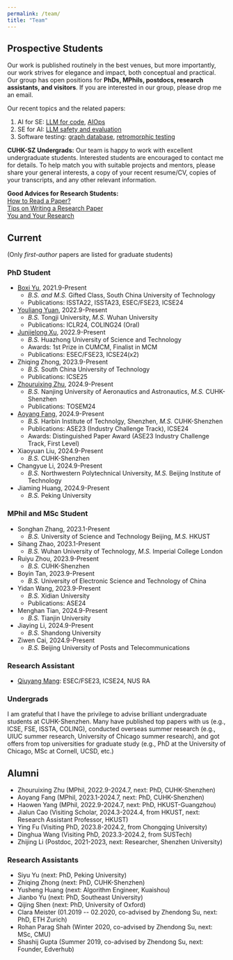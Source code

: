 ```yaml
---
permalink: /team/
title: "Team"
---
```

## Prospective Students
Our work is published routinely in the best venues, but more importantly, our work strives for elegance and impact, both conceptual and practical. Our group has open positions for **PhDs, MPhils, postdocs, research assistants, and visitors**. If you are interested in our group, please drop me an email.

Our recent topics and the related papers:
1. AI for SE: [LLM for code](https://arxiv.org/abs/2404.08877), [AIOps](https://dl.acm.org/doi/abs/10.1145/3597503.3623326)
2. SE for AI: [LLM safety and evaluation](https://arxiv.org/abs/2308.06463)
3. Software testing: [graph database](https://dl.acm.org/doi/abs/10.1145/3597503.3639200), [retromorphic testing](https://arxiv.org/abs/2310.06433)

**CUHK-SZ Undergrads:** Our team is happy to work with excellent undergraduate students. Interested students are encouraged to contact me for details. To help match you with suitable projects and mentors, please share your general interests, a copy of your recent resume/CV, copies of your transcripts, and any other relevant information.

**Good Advices for Research Students:**<br>
[How to Read a Paper?](https://web.stanford.edu/class/ee384m/Handouts/HowtoReadPaper.pdf)<br>
[Tips on Writing a Research Paper](https://www.pldi21.org/prerecorded_plmw.2.html)<br>
[You and Your Research](https://www.cs.virginia.edu/~robins/YouAndYourResearch.html)<br>

<!-- To get an idea of our recent research activities, please take a look at our [publications](https://dblp.org/pers/hd/h/He:Pinjia) and various projects, such as the [LogPAI project](https://github.com/logpai) and [Machine translation testing project](https://github.com/RobustNLP/TestTranslation). -->

<!-- <br/> -->

## Current
(Only *first-author* papers are listed for graduate students)

<!-- ### Postdoc -->

### PhD Student
- [Boxi Yu](https://boxiyu.github.io/), 2021.9-Present
  - <em>B.S. and M.S.</em> Gifted Class, South China University of Technology
  - Publications: ISSTA22, ISSTA23, ESEC/FSE23, ICSE24
- [Youliang Yuan](https://youliangyuan.github.io/), 2022.9-Present
  - <em>B.S.</em> Tongji University, <em>M.S.</em> Wuhan University
  - Publications: ICLR24, COLING24 (Oral)
- [Junjielong Xu](https://siyuexi.github.io/), 2022.9-Present
  - <em>B.S.</em> Huazhong University of Science and Technology
  - Awards: 1st Prize in CUMCM, Finalist in MCM
  - Publications: ESEC/FSE23, ICSE24(x2)
- Zhiqing Zhong, 2023.9-Present
  - <em>B.S.</em> South China University of Technology
  - Publications: ICSE25
- [Zhouruixing Zhu](https://zhuzrx.github.io/home-page/), 2024.9-Present
  - <em>B.S.</em> Nanjing University of Aeronautics and Astronautics, <em>M.S.</em> CUHK-Shenzhen
  - Publications: TOSEM24
- [Aoyang Fang](https://profile.aoyangfang.top/), 2024.9-Present
  - <em>B.S.</em> Harbin Institute of Technolgy, Shenzhen, <em>M.S.</em> CUHK-Shenzhen
  - Publications: ASE23 (Industry Challenge Track), ICSE24
  - Awards: Distinguished Paper Award (ASE23 Industry Challenge Track, First Level)
- Xiaoyuan Liu, 2024.9-Present
  - <em>B.S.</em> CUHK-Shenzhen
- Changyue Li, 2024.9-Present
  - <em>B.S.</em> Northwestern Polytechnical University, <em>M.S.</em> Beijing Institute of Technology
- Jiaming Huang, 2024.9-Present
  - <em>B.S.</em> Peking University

### MPhil and MSc Student
- Songhan Zhang, 2023.1-Present
  - <em>B.S.</em> University of Science and Technology Beijing, <em>M.S.</em> HKUST
- Sihang Zhao, 2023.1-Present
  - <em>B.S.</em> Wuhan University of Technology, <em>M.S.</em> Imperial College London
- Ruiyu Zhou, 2023.9-Present
  - <em>B.S.</em> CUHK-Shenzhen
- Boyin Tan, 2023.9-Present
  - <em>B.S.</em> University of Electronic Science and Technology of China
- Yidan Wang, 2023.9-Present
  - <em>B.S.</em> Xidian University
  - Publications: ASE24
- Menghan Tian, 2024.9-Present
  - <em>B.S.</em> Tianjin University
- Jiaying Li, 2024.9-Present
  - <em>B.S.</em> Shandong University
- Ziwen Cai, 2024.9-Present
  - <em>B.S.</em> Beijing University of Posts and Telecommunications

### Research Assistant
- [Qiuyang Mang](https://joyemang33.github.io/): ESEC/FSE23, ICSE24, NUS RA

### Undergrads
I am grateful that I have the privilege to advise brilliant undergraduate students at CUHK-Shenzhen. Many have published top papers with us (e.g., ICSE, FSE, ISSTA, COLING), conducted overseas summer research (e.g., UIUC summer research, University of Chicago summer research), and got offers from top universities for graduate study (e.g., PhD at the University of Chicago, MSc at Cornell, UCSD, etc.) 


<!-- <br/> -->

## Alumni
- Zhouruixing Zhu (MPhil, 2022.9-2024.7, next: PhD, CUHK-Shenzhen)
- Aoyang Fang (MPhil, 2023.1-2024.7, next: PhD, CUHK-Shenzhen)
- Haowen Yang (MPhil, 2022.9-2024.7, next: PhD, HKUST-Guangzhou)
- Jialun Cao (Visiting Scholar, 2024.3-2024.4, from HKUST, next: Research Assistant Professor, HKUST)
- Ying Fu (Visiting PhD, 2023.8-2024.2, from Chongqing University)
- Dinghua Wang (Visiting PhD, 2023.3-2024.2, from SUSTech)
- Zhijing Li (Postdoc, 2021-2023, next: Researcher, Shenzhen University)


### Research Assistants
- Siyu Yu (next: PhD, Peking University)
- Zhiqing Zhong (next: PhD, CUHK-Shenzhen)
- Yusheng Huang (next: Algorithm Engineer, Kuaishou)
- Jianbo Yu (next: PhD, Southeast University)
- Qijing Shen (next: PhD, University of Oxford)
- Clara Meister (01.2019 -- 02.2020, co-advised by Zhendong Su, next: PhD, ETH Zurich)
- Rohan Parag Shah (Winter 2020, co-advised by Zhendong Su, next: MSc, CMU)
- Shashij Gupta (Summer 2019, co-advised by Zhendong Su, next: Founder, Edverhub)


